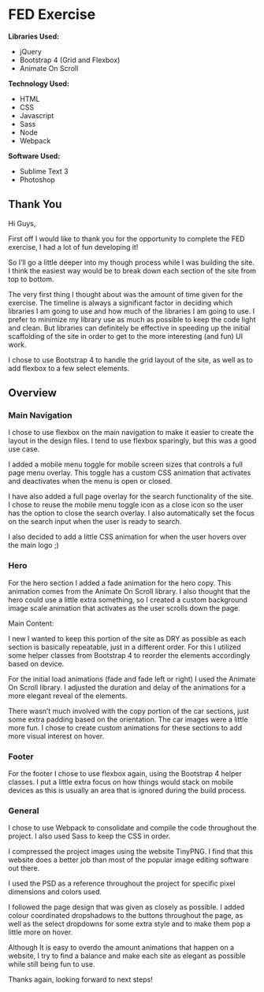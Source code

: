 # FED Exercise

**Libraries Used:**

* jQuery
* Bootstrap 4 (Grid and Flexbox)
* Animate On Scroll

**Technology Used:**

* HTML
* CSS
* Javascript
* Sass
* Node
* Webpack

**Software Used:**

* Sublime Text 3
* Photoshop

## Thank You

Hi Guys,

First off I would like to thank you for the opportunity to complete the FED exercise, I had a lot of fun developing it!

So I’ll go a little deeper into my though process while I was building the site. I think the easiest way would be to break down each section of the site from top to bottom.

The very first thing I thought about was the amount of time given for the exercise. The timeline is always a significant factor in deciding which libraries I am going to use and how much of the libraries I am going to use. I prefer to minimize my library use as much as possible to keep the code light and clean. But libraries can definitely be effective in speeding up the initial scaffolding of the site in order to get to the more interesting (and fun) UI work.

I chose to use Bootstrap 4 to handle the grid layout of the site, as well as to add flexbox to a few select elements.

## Overview

### Main Navigation

I chose to use flexbox on the main navigation to make it easier to create the layout in the design files. I tend to use flexbox sparingly, but this was a good use case.

I added a mobile menu toggle for mobile screen sizes that controls a full page menu overlay. This toggle has a custom CSS animation that activates and deactivates when the menu is open or closed.

I have also added a full page overlay for the search functionality of the site. I chose to reuse the mobile menu toggle icon as a close icon so the user has the option to close the search overlay. I also automatically set the focus on the search input when the user is ready to search.

I also decided to add a little CSS animation for when the user hovers over the main logo ;)


### Hero

For the hero section I added a fade animation for the hero copy. This animation comes from the Animate On Scroll library. I also thought that the hero could use a little extra something, so I created a custom background image scale animation that activates as the user scrolls down the page.

Main Content:

I new I wanted to keep this portion of the site as DRY as possible as each section is basically repeatable, just in a different order. For this I utilized some helper classes from Bootstrap 4 to reorder the elements accordingly based on device.

For the initial load animations (fade and fade left or right) I used the Animate On Scroll library. I adjusted the duration and delay of the animations for a more elegant reveal of the elements.

There wasn’t much involved with the copy portion of the car sections, just some extra padding based on the orientation. The car images were a little more fun. I chose to create custom animations for these sections to add more visual interest on hover.


### Footer

For the footer I chose to use flexbox again, using the Bootstrap 4 helper classes. I put a little extra focus on how things would stack on mobile devices as this is usually an area that is ignored during the build process.


### General

I chose to use Webpack to consolidate and compile the code throughout the project. I also used Sass to keep the CSS in order.

I compressed the project images using the website TinyPNG. I find that this website does a better job than most of the popular image editing software out there.

I used the PSD as a reference throughout the project for specific pixel dimensions and colors used.

I followed the page design that was given as closely as possible. I added colour coordinated dropshadows to the buttons throughout the page, as well as the select dropdowns for some extra style and to make them pop a little more on hover.

Although It is easy to overdo the amount animations that happen on a website, I try to find a balance and make each site as elegant as possible while still being fun to use.



Thanks again, looking forward to next steps!
